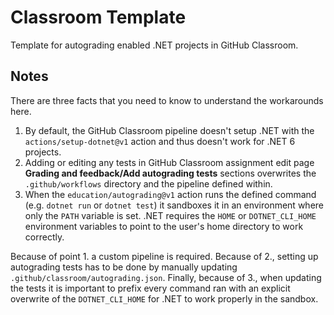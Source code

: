 # Classroom Template

Template for autograding enabled .NET projects in GitHub Classroom.

## Notes

There are three facts that you need to know to understand the workarounds here.

1. By default, the GitHub Classroom pipeline doesn't setup .NET with the `actions/setup-dotnet@v1` action and thus doesn't work for .NET 6 projects.
2. Adding or editing any tests in GitHub Classroom assignment edit page **Grading and feedback/Add autograding tests** sections overwrites the `.github/workflows` directory and the pipeline defined within.
3. When the `education/autograding@v1` action runs the defined command (e.g. `dotnet run` or `dotnet test`) it sandboxes it in an environment where only the `PATH` variable is set. .NET requires the `HOME` or `DOTNET_CLI_HOME` environment variables to point to the user's home directory to work correctly.

Because of point 1. a custom pipeline is required. Because of 2., setting up autograding tests has to be done by manually updating `.github/classroom/autograding.json`. Finally, because of 3., when updating the tests it is important to prefix every command ran with an explicit overwrite of the `DOTNET_CLI_HOME` for .NET to work properly in the sandbox.
